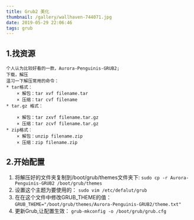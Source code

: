 ```yaml
---
title: Grub2 美化
thumbnail: /gallery/wallhaven-744071.jpg
date: 2019-05-29 22:06:46
tags: grub
---
```


## 1.找资源
	个人认为比较好看的一款，Aurora-Penguinis-GRUB2;
	下载，解压
	温习一下解压常用的命令：
	* tar格式：
		× 解包：tar xvf filename.tar
		× 压缩：tar cvf filename
	* tar.gz 格式：
<!-- more -->
		× 解包：tar zxvf filename.tar.gz
		× 压缩：tar zcvf filename.tar.gz
	* zip格式：
		× 解包：unzip filename.zip
		× 压缩：zip filename.zip
## 2.开始配置
1.	将解压好的文件夹复制到/boot/grub/themes文件夹下:
	`sudo cp -r Aurora-Penguinis-GRUB2 /boot/grub/themes`
2.	设置这个主题为要使用的：
	`sudo vim /etc/defalut/grub`
3.	在在这个文件中修改GRUB_THEME的值：
	`GRUB_THEME="/boot/grub/themes/Aurora-Penguinis-GRUB2/theme.txt"`
4.	更新Grub,让配置生效：
	`grub-mkconfig -o /boot/grub/grub.cfg`


